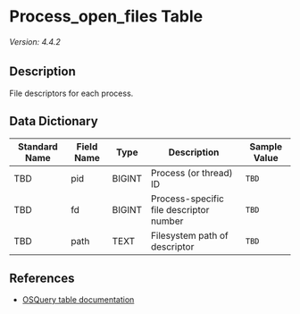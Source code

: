 # Process_open_files Table
###### Version: 4.4.2

## Description
File descriptors for each process.

## Data Dictionary
|Standard Name|Field Name|Type|Description|Sample Value|
|---|---|---|---|---|
|TBD|pid|BIGINT|Process (or thread) ID|`TBD`|
|TBD|fd|BIGINT|Process-specific file descriptor number|`TBD`|
|TBD|path|TEXT|Filesystem path of descriptor|`TBD`|

## References
* [OSQuery table documentation](https://osquery.io/schema/current#process_open_files)
